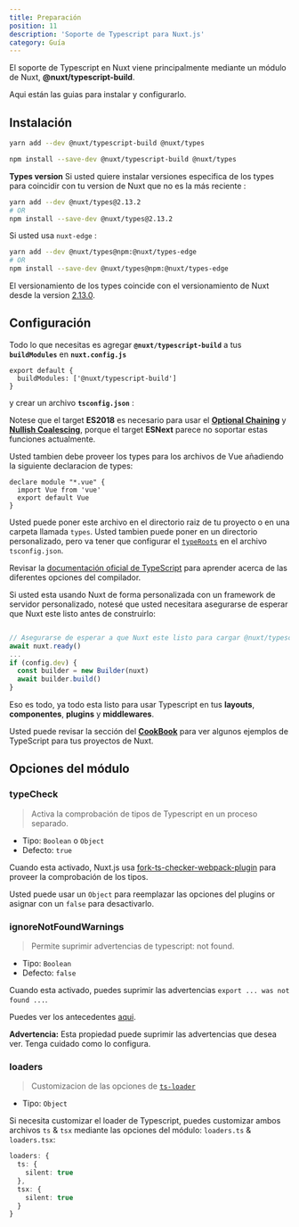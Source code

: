 ```yaml
---
title: Preparación
position: 11
description: 'Soporte de Typescript para Nuxt.js'
category: Guía
---
```


El soporte de Typescript en Nuxt viene principalmente mediante un módulo de Nuxt, **@nuxt/typescript-build**.

Aqui están las guias para instalar y configurarlo.

## Instalación

<code-group>
<code-block label="Yarn" active>

```sh
yarn add --dev @nuxt/typescript-build @nuxt/types
```

</code-block>
<code-block label="NPM">

```sh
npm install --save-dev @nuxt/typescript-build @nuxt/types
```

</code-block>
</code-group>

<alert type="info">

**Types version**
Si usted quiere instalar versiones especifica de los types para coincidir con tu version de Nuxt que no es la más reciente :

```sh
yarn add --dev @nuxt/types@2.13.2
# OR
npm install --save-dev @nuxt/types@2.13.2
```

Si usted usa `nuxt-edge` :
```sh
yarn add --dev @nuxt/types@npm:@nuxt/types-edge
# OR
npm install --save-dev @nuxt/types@npm:@nuxt/types-edge
```

El versionamiento de los types coincide con el versionamiento de Nuxt desde la version [2.13.0](https://github.com/nuxt/nuxt.js/releases/tag/v2.13.0).

</alert>

## Configuración

Todo lo que necesitas es agregar **`@nuxt/typescript-build`** a tus **`buildModules`** en **`nuxt.config.js`**

```js{}[nuxt.config.js]
export default {
  buildModules: ['@nuxt/typescript-build']
}
```

y crear un archivo **`tsconfig.json`** :

<inject-code query="shared/tsconfig.json"></inject-code>

<alert type="info">

Notese que el target **ES2018** es necesario para usar el [**Optional Chaining**](https://www.typescriptlang.org/docs/handbook/release-notes/typescript-3-7.html#optional-chaining) y [**Nullish Coalescing**](https://www.typescriptlang.org/docs/handbook/release-notes/typescript-3-7.html#nullish-coalescing), porque el target **ESNext** parece no soportar estas funciones actualmente.

</alert>

Usted tambien debe proveer los types para los archivos de Vue añadiendo la siguiente declaracion de types:

```js{}[vue-shim.d.ts]
declare module "*.vue" {
  import Vue from 'vue'
  export default Vue
}
```

<alert type="info">

Usted puede poner este archivo en el directorio raiz de tu proyecto o en una carpeta llamada `types`. Usted tambien puede poner en un directorio personalizado, pero va tener que configurar el [`typeRoots`](https://www.typescriptlang.org/docs/handbook/tsconfig-json.html#types-typeroots-and-types) en el archivo `tsconfig.json`.

</alert>

<alert type="info">

Revisar la [documentación oficial de TypeScript](https://www.typescriptlang.org/docs/handbook/compiler-options.html) para aprender acerca de las diferentes opciones del compilador.

</alert>

<alert type="warning">


Si usted esta usando Nuxt de forma personalizada con un framework de servidor personalizado, notesé que usted necesitara asegurarse de esperar que Nuxt este listo antes de construirlo:

```js

// Asegurarse de esperar a que Nuxt este listo para cargar @nuxt/typescript-build antes de proceder
await nuxt.ready()
...
if (config.dev) {
  const builder = new Builder(nuxt)
  await builder.build()
}
```

</alert>


Eso es todo, ya todo esta listo para usar Typescript en tus **layouts**, **componentes**, **plugins** y **middlewares**.

Usted puede revisar la sección del [**CookBook**](../cookbook/components/) para ver algunos ejemplos de TypeScript para tus proyectos de Nuxt.

## Opciones del módulo

### typeCheck

> Activa la comprobación de tipos de Typescript en un proceso separado.

- Tipo: `Boolean` o `Object`
- Defecto: `true`

Cuando esta activado, Nuxt.js usa [fork-ts-checker-webpack-plugin](https://github.com/TypeStrong/fork-ts-checker-webpack-plugin) para proveer la comprobación de los tipos.

Usted puede usar un `Object` para reemplazar las opciones del plugins or asignar con un `false` para desactivarlo.

### ignoreNotFoundWarnings

> Permite suprimir advertencias de typescript: not found.

- Tipo: `Boolean`
- Defecto: `false`

Cuando esta activado, puedes suprimir las advertencias  `export ... was not found ...`.

Puedes ver los antecedentes [aqui](https://github.com/TypeStrong/ts-loader/issues/653).
 
**Advertencia:** Esta propiedad puede suprimir las advertencias que desea ver. Tenga cuidado como lo configura.

### loaders

> Customizacion de las opciones de [`ts-loader`](https://github.com/TypeStrong/ts-loader#loader-options)

- Tipo: `Object`

Si necesita customizar el loader de Typescript, puedes customizar ambos archivos `ts` & `tsx` mediante las opciones del módulo: `loaders.ts` & `loaders.tsx`:

```ts
loaders: {
  ts: {
    silent: true
  },
  tsx: {
    silent: true
  }
}
```
